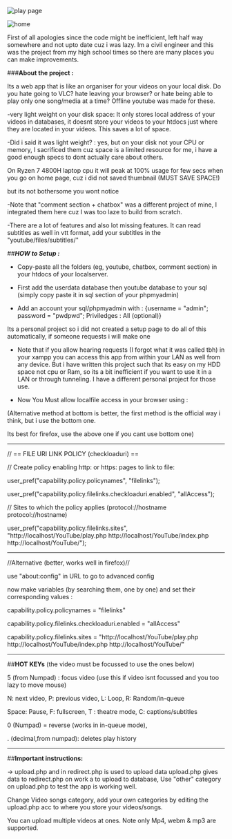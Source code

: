 ![play page](https://user-images.githubusercontent.com/33609172/154852861-5c026ea2-8436-447d-aa95-c4d3cfae514d.jpg)

![home](https://user-images.githubusercontent.com/33609172/154853030-9ae920eb-3286-4526-90c4-b7bebdf3b8b0.jpg)

First of all apologies since the code might be inefficient, left half way somewhere and not upto date cuz i was lazy. Im a civil engineer and this was the project from my high school times so there are many places you can make improvements.

###**About the project :**

Its a web app that is like an organiser for your videos on your local disk. Do you hate going to VLC? hate leaving your browser? or hate being able to play only one song/media at a time? Offline youtube was made for these.

-very light weight on your disk space: It only stores local address of your videos in databases, it doesnt store your videos to your htdocs just where they are located in your videos. This saves a lot of space.

-Did i said it was light weight? : yes, but on your disk not your CPU or memory, I sacrificed them cuz space is a limited resource for me, i have a good enough specs to dont actually care about others. 

On Ryzen 7 4800H laptop cpu it will peak at 100% usage for few secs when you go on home page, cuz i did not saved thumbnail (MUST SAVE SPACE!)

but its not bothersome you wont notice

-Note that "comment section + chatbox" was a different project of mine, I integrated them here cuz I was too laze to build from scratch.

-There are a lot of features and also lot missing features. It can read subtitles as well in vtt format, add your subtitles in the "youtube/files/subtitles/"

##***HOW to Setup :***

- Copy-paste all the folders (eg, youtube, chatbox, comment section) in your htdocs of your localserver.

- First add the userdata database then youtube database to your sql (simply copy paste it in sql section of your phpmyadmin)

- Add an account your sql/phpmyadmin with : {username = "admin"; password = "pwdpwd"; Priviledges : All (optional)}

Its a personal project so i did not created a setup page to do all of this automatically, if someone requests i will make one 

- Note that if you allow hearing requests (I forgot what it was called tbh) in your xampp you can access this app from within your LAN as well from any device. But i have written this project such that its easy on my HDD space not cpu or Ram, so its a bit inefficient if you want to use it in a LAN or through tunneling. I have a different personal project for those use.

- Now You Must allow localfile access in your browser using : 


(Alternative method at bottom is better, the first method is the official way i think, but i use the bottom one.

Its best for firefox, use the above one if you cant use bottom one)

--------------------------------------------------

// == FILE URI LINK POLICY (checkloaduri) ==

// Create policy enabling http: or https: pages to link to file:

user_pref("capability.policy.policynames", "filelinks");

user_pref("capability.policy.filelinks.checkloaduri.enabled", "allAccess");

// Sites to which the policy applies (protocol://hostname protocol://hostname)

user_pref("capability.policy.filelinks.sites", "http://localhost/YouTube/play.php http://localhost/YouTube/index.php http://localhost/YouTube/");


--------------------------------------------------
//Alternative (better, works well in firefox)//

use "about:config" in URL to go to advanced config

now make variables (by searching them, one by one) and set their corresponding values :

capability.policy.policynames = "filelinks"

capability.policy.filelinks.checkloaduri.enabled = "allAccess"

capability.policy.filelinks.sites = "http://localhost/YouTube/play.php http://localhost/YouTube/index.php http://localhost/YouTube/"


--------------------------------------------------

##**HOT KEYs** (the video must be focussed to use the ones below)

5 (from Numpad) :  focus video  (use this if video isnt focussed and you too lazy to move mouse)

N: next video, P: previous video, L: Loop, R: Random/in-queue

Space: Pause, F: fullscreen, T : theatre mode, C: captions/subtitles

0 (Numpad) = reverse (works in in-queue mode), 

. (decimal,from numpad): deletes play history

--------------------------------------------------

##**Important instructions:**

-> upload.php and in redirect.php is used to upload data upload.php gives data to redirect.php on work a to upload to database, Use "other" category on upload.php to test the app is working well.

Change Video songs category, add your own categories by editing the upload.php acc to where you store your videos/songs.

You can upload multiple videos at ones. Note only Mp4, webm & mp3 are supported. 
